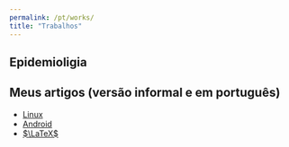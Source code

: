 ```yaml
---
permalink: /pt/works/
title: "Trabalhos"
---
```


## Epidemioligia


## Meus artigos (versão informal e em português)

* [Linux](/pt/linux/)
* [Android](/pt/linux/android/)
* [$\LaTeX$](/pt/pkg/latex/)
